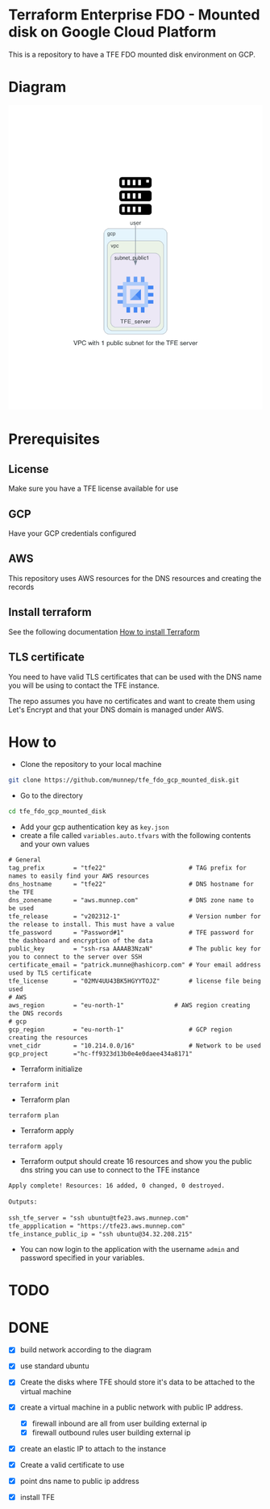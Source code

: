# Terraform Enterprise FDO - Mounted disk on Google Cloud Platform

This is a repository to have a TFE FDO mounted disk environment on GCP. 

# Diagram

![](diagram/diagram_tfe_fdo_gcp_mounted_disk.png)  

# Prerequisites

## License
Make sure you have a TFE license available for use

## GCP

Have your GCP credentials configured

## AWS

This repository uses AWS resources for the DNS resources and creating the records

## Install terraform  
See the following documentation [How to install Terraform](https://learn.hashicorp.com/tutorials/terraform/install-cli)

## TLS certificate
You need to have valid TLS certificates that can be used with the DNS name you will be using to contact the TFE instance.  
  
The repo assumes you have no certificates and want to create them using Let's Encrypt and that your DNS domain is managed under AWS. 

# How to

- Clone the repository to your local machine
```sh
git clone https://github.com/munnep/tfe_fdo_gcp_mounted_disk.git
```
- Go to the directory  
```sh
cd tfe_fdo_gcp_mounted_disk
```
- Add your gcp authentication key as `key.json`
- create a file called `variables.auto.tfvars` with the following contents and your own values
```
# General
tag_prefix        = "tfe22"                       # TAG prefix for names to easily find your AWS resources
dns_hostname      = "tfe22"                       # DNS hostname for the TFE
dns_zonename      = "aws.munnep.com"              # DNS zone name to be used
tfe_release       = "v202312-1"                   # Version number for the release to install. This must have a value
tfe_password      = "Password#1"                  # TFE password for the dashboard and encryption of the data
public_key        = "ssh-rsa AAAAB3NzaN"          # The public key for you to connect to the server over SSH
certificate_email = "patrick.munne@hashicorp.com" # Your email address used by TLS certificate 
tfe_license       = "02MV4UU43BK5HGYYTOJZ"        # license file being used
# AWS
aws_region        = "eu-north-1"              # AWS region creating the DNS records
# gcp
gcp_region        = "eu-north-1"                  # GCP region creating the resources
vnet_cidr         = "10.214.0.0/16"               # Network to be used
gcp_project       ="hc-ff9323d13b0e4e0daee434a8171"
```
- Terraform initialize
```
terraform init
```
- Terraform plan
```
terraform plan
```
- Terraform apply
```
terraform apply
```
- Terraform output should create 16 resources and show you the public dns string you can use to connect to the TFE instance
```
Apply complete! Resources: 16 added, 0 changed, 0 destroyed.

Outputs:

ssh_tfe_server = "ssh ubuntu@tfe23.aws.munnep.com"
tfe_appplication = "https://tfe23.aws.munnep.com"
tfe_instance_public_ip = "ssh ubuntu@34.32.208.215"
```
- You can now login to the application with the username `admin` and password specified in your variables.

# TODO

# DONE
- [x] build network according to the diagram
- [x] use standard ubuntu 
- [x] Create the disks where TFE should store it's data to be attached to the virtual machine
- [x] create a virtual machine in a public network with public IP address.
    - [x] firewall inbound are all from user building external ip
    - [x] firewall outbound rules
          user building external ip
- [x] create an elastic IP to attach to the instance
- [x] Create a valid certificate to use 
- [x] point dns name to public ip address
- [x] install TFE



